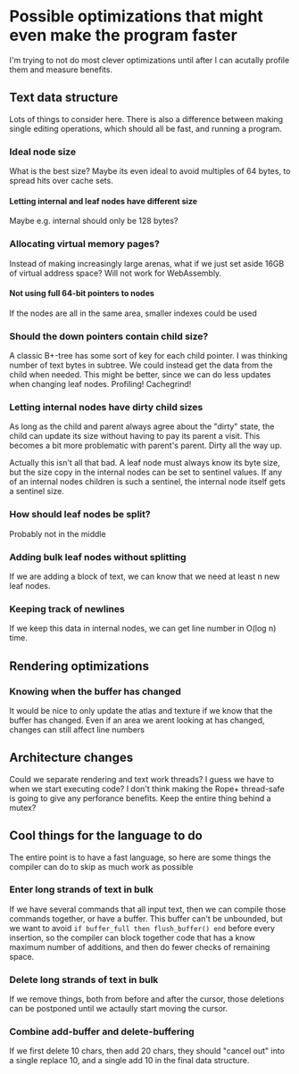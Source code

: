 # Possible optimizations that might even make the program faster

I'm trying to not do most clever optimizations until after I can acutally
profile them and measure benefits.

## Text data structure
Lots of things to consider here.
There is also a difference between making single editing operations,
which should all be fast, and running a program.

### Ideal node size
What is the best size? Maybe its even ideal to avoid multiples of 64 bytes, to spread hits over cache sets.

#### Letting internal and leaf nodes have different size
Maybe e.g. internal should only be 128 bytes?

### Allocating virtual memory pages?
Instead of making increasingly large arenas,
what if we just set aside 16GB of virtual address space?
Will not work for WebAssembly.

#### Not using full 64-bit pointers to nodes
If the nodes are all in the same area, smaller indexes could be used

### Should the down pointers contain child size?
A classic B+-tree has some sort of key for each child pointer.
I was thinking number of text bytes in subtree.
We could instead get the data from the child when needed.
This might be better, since we can do less updates when changing leaf nodes.
Profiling! Cachegrind!

### Letting internal nodes have dirty child sizes
As long as the child and parent always agree about the "dirty" state,
the child can update its size without having to pay its parent a visit.
This becomes a bit more problematic with parent's parent. Dirty all the way up.

Actually this isn't all that bad. A leaf node must always know its byte size,
but the size copy in the internal nodes can be set to sentinel values.
If any of an internal nodes children is such a sentinel, the internal node itself gets a sentinel size.

### How should leaf nodes be split?
Probably not in the middle

### Adding bulk leaf nodes without splitting
If we are adding a block of text,
we can know that we need at least n new leaf nodes.

### Keeping track of newlines
If we keep this data in internal nodes,
we can get line number in O(log n) time.

## Rendering optimizations

### Knowing when the buffer has changed
It would be nice to only update the atlas and texture
if we know that the buffer has changed.
Even if an area we arent looking at has changed,
changes can still affect line numbers

## Architecture changes
Could we separate rendering and text work threads?
I guess we have to when we start executing code?
I don't think making the Rope+ thread-safe is
going to give any perforance benefits.
Keep the entire thing behind a mutex?

## Cool things for the language to do
The entire point is to have a fast language, so here are some things the compiler can do to skip as much work as possible

### Enter long strands of text in bulk
If we have several commands that all input text, then we can compile those commands together, or have a buffer.
This buffer can't be unbounded, but we want to avoid `if buffer_full then flush_buffer() end` before every insertion,
so the compiler can block together code that has a know maximum number of additions, and then do fewer checks of remaining space.

### Delete long strands of text in bulk
If we remove things, both from before and after the cursor, those deletions can be postponed until we actaully start moving the cursor.

### Combine add-buffer and delete-buffering
If we first delete 10 chars, then add 20 chars, they should "cancel out" into a single replace 10, and a single add 10 in the final data structure.
